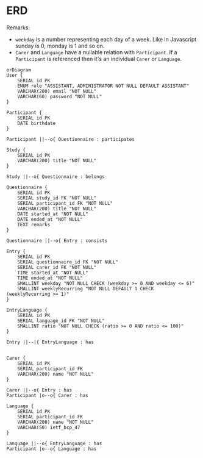 # ERD

Remarks:

- `weekday` is a number representing each day of a week. Like in Javascript sunday is 0, monday is 1 and so on.
- `Carer` and `Language` have a nullable relation with `Participant`. If a `Participant` is referenced then it's an individual `Carer` or `Language`.

```mermaid
erDiagram
User {
    SERIAL id PK
    ENUM role "ASSISTANT, ADMINISTRATOR NOT NULL DEFAULT ASSISTANT"
    VARCHAR(200) email "NOT NULL"
    VARCHAR(60) password "NOT NULL"
}

Participant {
    SERIAL id PK
    DATE birthdate
}

Participant ||--o{ Questionnaire : participates

Study {
    SERIAL id PK
    VARCHAR(200) title "NOT NULL"
}

Study ||--o{ Questionnaire : belongs

Questionnaire {
    SERIAL id PK
    SERIAL study_id FK "NOT NULL"
    SERIAL participant_id FK "NOT NULL"
    VARCHAR(200) title "NOT NULL"
    DATE started_at "NOT NULL"
    DATE ended_at "NOT NULL"
    TEXT remarks
}

Questionnaire ||--o{ Entry : consists

Entry {
    SERIAL id PK
    SERIAL questionnaire_id FK "NOT NULL"
    SERIAL carer_id FK "NOT NULL"
    TIME started_at "NOT NULL"
    TIME ended_at "NOT NULL"
    SMALLINT weekday "NOT NULL CHECK (weekday >= 0 AND weekday <= 6)"
    SMALLINT weeklyRecurring "NOT NULL DEFAULT 1 CHECK (weeklyRecurring >= 1)"
}

EntryLanguage {
    SERIAL id PK
    SERIAL language_id FK "NOT NULL"
    SMALLINT ratio "NOT NULL CHECK (ratio >= 0 AND ratio <= 100)"
}

Entry ||--|{ EntryLanguage : has


Carer {
    SERIAL id PK
    SERIAL participant_id FK
    VARCHAR(200) name "NOT NULL"
}

Carer ||--o{ Entry : has
Participant |o--o{ Carer : has

Language {
    SERIAL id PK
    SERIAL participant_id FK
    VARCHAR(200) name "NOT NULL"
    VARCHAR(50) ietf_bcp_47
}

Language ||--o{ EntryLanguage : has
Participant |o--o{ Language : has
